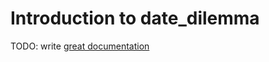 # Introduction to date_dilemma

TODO: write [great documentation](http://jacobian.org/writing/what-to-write/)
